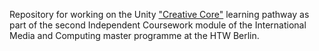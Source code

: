Repository for working on the Unity ["Creative Core"](https://learn.unity.com/learn/pathway/creative-core) learning pathway as part of the second Independent Coursework module of the International Media and Computing master programme at the HTW Berlin. 
